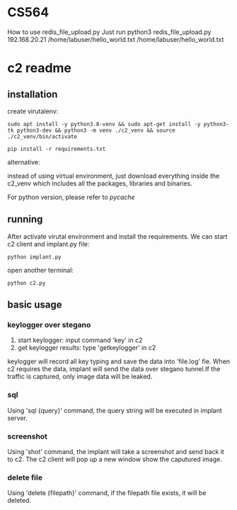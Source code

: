 # CS564
How to use redis_file_upload.py
Just run python3 redis_file_upload.py 192.168.20.21 /home/labuser/hello_world.txt /home/labuser/hello_world.txt

# c2 readme
## installation
create virutalenv:

`sudo apt install -y python3.8-venv && sudo apt-get install -y python3-tk python3-dev && python3 -m venv ./c2_venv && source ./c2_venv/bin/activate`

`pip install -r requirements.txt`

alternative:

instead of using virtual environment, just download everything inside the c2_venv which includes all the packages, libraries and binaries.

For python version, please refer to _pycache_

## running
After activate virutal environment and install the requirements. We can start c2 client and implant.py file:

`python implant.py`

open another terminal:

`python c2.py`

## basic usage
### keylogger over stegano
1. start keylogger: input command 'key' in c2
2. get keylogger results: type 'getkeylogger' in c2

keylogger will record all key typing and save the data into 'file.log' fie. When c2 requires the data, implant will send the data over stegano tunnel.If the traffic is captured, only image data will be leaked.
### sql
Using 'sql {query}' command, the query string will be executed in implant server.
### screenshot
Using 'shot' command, the implant will take a screenshot and send back it to c2. The c2 client will pop up a new window show the caputured image.
### delete file
Using 'delete {filepath}' command, if the filepath file exists, it will be deleted.
